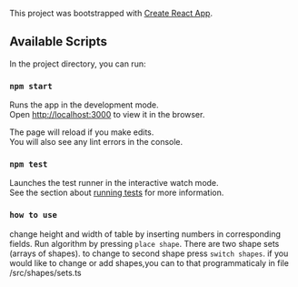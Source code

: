 This project was bootstrapped with [Create React App](https://github.com/facebook/create-react-app).

## Available Scripts

In the project directory, you can run:

### `npm start`

Runs the app in the development mode.<br />
Open [http://localhost:3000](http://localhost:3000) to view it in the browser.

The page will reload if you make edits.<br />
You will also see any lint errors in the console.

### `npm test`

Launches the test runner in the interactive watch mode.<br />
See the section about [running tests](https://facebook.github.io/create-react-app/docs/running-tests) for more information.

### `how to use`

change height and width of table by inserting numbers in corresponding fields. Run algorithm by pressing `place shape`. There are two shape sets (arrays of shapes). to change to second shape press `switch shapes`. if you would like to change or add shapes,you can to that programmaticaly in file /src/shapes/sets.ts
